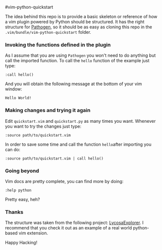 #vim-python-quickstart

The idea behind this repo is to provide a basic skeleton or reference of how a vim plugin powered by Python should be structured. 
It has the right structure for [Pathogen](https://github.com/tpope/vim-pathogen), so it should be as easy as cloning
this repo in the `.vim/bundle/vim-python-quickstart` folder.

### Invoking the functions defined in the plugin

As I assume that you are using `Pathogen` you won't need to do anything but call the imported function. 
To call the `hello` function of the example just type:

```vim
:call hello()
```

And you will obtain the following message at the bottom of your vim window:

```vim
Hello World!
```

### Making changes and trying it again

Edit `quickstart.vim` and `quickstart.py` as many times you want. Whenever you want to try the changes just type:

```vim
:source path/to/quickstart.vim
```

In order to save some time and call the function `hello`after importing you can do:

```vim
:source path/to/quickstart.vim | call hello()
```

### Going beyond

Vim docs are pretty complete, you can find more by doing:

```vim
:help python
```

Pretty easy, heh?

### Thanks

The structure was taken from the following project: [LycosaExplorer](https://bitbucket.org/mikehart/lycosaexplorer/). 
I recommend that you check it out as an example of a real world python-based vim extension.

Happy Hacking!

